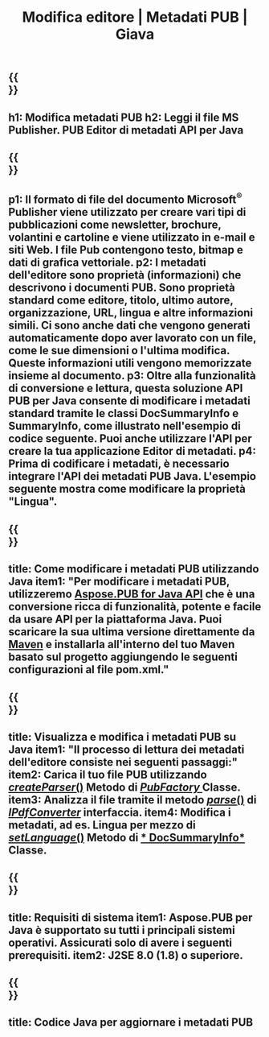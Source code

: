 ﻿---
translation: true
template: /_templates/metadata-java.md
title: Modifica editore | Metadati PUB | Giava
description: Leggi i metadati dell'editore utilizzando la soluzione API Java PUB. L'API Java nativa ti dà accesso alle proprietà SummaryInfo e DocSummaryInfo.
url: /java/metadata/pub/
metakeywords: modifica metadati pub java, pub file metadata java, editor metadata editor java, leggi pub file metadata java, leggi pub metadata java
family: pub
platformtag: java
feature: metadata
aliases: /java/metadati/
---

{{<section banner>}}
---
h1: Modifica metadati PUB
h2: Leggi il file MS Publisher. PUB Editor di metadati API per Java
---

{{<section overview>}}
---
p1: Il formato di file del documento Microsoft<sup>®</sup> Publisher viene utilizzato per creare vari tipi di pubblicazioni come newsletter, brochure, volantini e cartoline e viene utilizzato in e-mail e siti Web. I file Pub contengono testo, bitmap e dati di grafica vettoriale.
p2: I metadati dell'editore sono proprietà (informazioni) che descrivono i documenti PUB. Sono proprietà standard come editore, titolo, ultimo autore, organizzazione, URL, lingua e altre informazioni simili. Ci sono anche dati che vengono generati automaticamente dopo aver lavorato con un file, come le sue dimensioni o l'ultima modifica. Queste informazioni utili vengono memorizzate insieme al documento.
p3: Oltre alla funzionalità di conversione e lettura, questa soluzione API PUB per Java consente di modificare i metadati standard tramite le classi DocSummaryInfo e SummaryInfo, come illustrato nell'esempio di codice seguente. Puoi anche utilizzare l'API per creare la tua applicazione Editor di metadati.
p4: Prima di codificare i metadati, è necessario integrare l'API dei metadati PUB Java. L'esempio seguente mostra come modificare la proprietà "Lingua".
---

{{<section widget>}}
---
title: Come modificare i metadati PUB utilizzando Java
item1: "Per modificare i metadati PUB, utilizzeremo [Aspose.PUB for Java API](https://products.aspose.com/pub/java) che è una conversione ricca di funzionalità, potente e facile da usare API per la piattaforma Java. Puoi scaricare la sua ultima versione direttamente da [Maven](https://repository.aspose.com/webapp/#/artifacts/browse/tree/General/repo/com/aspose/aspose-pub) e installarla all'interno del tuo Maven basato sul progetto aggiungendo le seguenti configurazioni al file pom.xml."
---

{{<section feature1>}}
---
title: Visualizza e modifica i metadati PUB su Java
item1: "Il processo di lettura dei metadati dell'editore consiste nei seguenti passaggi:"
item2: Carica il tuo file PUB utilizzando [*createParser*()](https://apiference.aspose.com/pub/java/com.aspose.pub/PubFactory#createParser-java.lang.String-) Metodo di [*PubFactory* ](https://apiference.aspose.com/pub/java/com.aspose.pub/PubFactory) Classe.
item3: Analizza il file tramite il metodo [*parse*()](https://apiference.aspose.com/pub/java/com.aspose.pub/IPubParser#parse--) di [*IPdfConverter*](https://afireference.aspose.com/pub/java/com.aspose.pub/IPubParser) interfaccia.
item4: Modifica i metadati, ad es. Lingua per mezzo di [*setLanguage*()](https://apiference.aspose.com/pub/java/com.aspose.pub/DocSummaryInfo#setLanguage-java.lang.String-) Metodo di [* DocSummaryInfo*](https://apiference.aspose.com/pub/java/com.aspose.pub/DocSummaryInfo) Classe.
---

{{<section feature2>}}
---
title: Requisiti di sistema
item1: Aspose.PUB per Java è supportato su tutti i principali sistemi operativi. Assicurati solo di avere i seguenti prerequisiti.
item2: J2SE 8.0 (1.8) o superiore.
---

{{<section codeexample>}}
---
title: Codice Java per aggiornare i metadati PUB
---